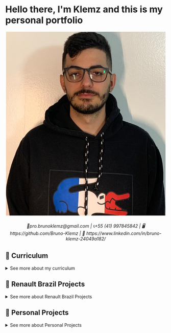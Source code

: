 # Hello there, I'm Klemz and this is my personal portfolio

<p align="center">
<img src="https://github.com/Bruno-Klemz/Portfolio/blob/master/foto_Linkedin_Teams.jpg" 
     width="500" 
     height="575.32" />
</p>

<h6 align="center"> 📝pro.brunoklemz@gmail.com | 📞+55 (41) 997845842 | 🖥️ https://github.com/Bruno-Klemz | 🔗 https://www.linkedin.com/in/bruno-klemz-24049a182/
  
## 📄 Curriculum
<details> 
<summary>See more about my curriculum</summary>
<br/>  
  
### Profile

🤙 Hi, my name is Bruno but feel free to call me Klemz. In general, I tend to define myself as a flexible person with a great emphasis on helping others around me, because I feel that together we can grow a lot.
  
🖥️ My focus is mobile development through the Flutter crossplatform framework, where I develop for both Android and iOS. In personal projects I worked with HTTP requests for REST API, consumption of third-party API's, state management and software architecture with BLoC Pattern, non-relational database construction in Firebase and much more.
  
I am currently looking to improve:
  - ✏️ UI/UX skills to develop apps closer to customer expectations
  - 🖥️ Dart/Flutter ecosystem skills adding test units, more state management pattern like Mobx or Provider, others database consuming and more skill that I'll need in my day's challenges.
  - 🧑‍🤝‍🧑 Working in multidisciplinary groups to develop even more my soft skills.

### Experience
  
>### 🩺 Freelance 
>#### FEB 2021 - OCT 2021 | Curitiba, Brazil
>Over the six months, I developed a simple appointment management app for a dental office. I learned how to implement BLoC and MVVM as state management and sofware architecture, respectively.

>### 🧑‍🤝‍🧑 Startup
>#### JAN 2021 - In work | BuffSpot
>As it is a two-member startup, I participated in the entire idea development process, from the ideation of the business, conversations with external stakeholders, code development to the company's marketing. During the process, I learned how to create and design an idea based on agile development concepts with a focus on MVP. Methodologies such as Scrum, Sprint and Kanban were used to organize the workflow
  
>### 🚙 Renault Brazil
>### OCT 2021 - In work | Ayrton Senna Complex, São José dos Pinhais, Brazil
>At Renault, I developed applications as a final part of projects focused on production line cars. Working individually, I learned to use BLoC as a design pattern in addition to state management, Firebase Auth API consumption, HTTP requests for database operations and also the prototyping and code development of the application screens.

### Skills
  
| **General Coding Skills** | **Dart/Flutter Skills** | **Complementary Skills** | **Soft Skills** |
| ------------------------- | ----------------------- | ------------------------ | -------------- |
| Object Oriented Programming | BLoC State Management | Figma | Empathy 
| MVVM Architecture | JSON Parsing | Microsoft Teams | Critical Sense 
| BLoC Architecture | Anonymous function | Trello | Ease of learning
| Firebase Auth/Realtime Database/Storage | Collections | | Adaptation in different scenarios
| Consume APIs| Asynchronism | | Problem solving
| | REST API | | Good communication
| | | | Manage conflicts

### Education
>### Control and Automation Engineering
>#### FEB 2016 - JUL 2023 | PUCPR Curitiba, Brazil
>My focus in control and automation engineering has always been the scope of software development, here I mainly learned about some software engineering principles, imperative and object-oriented programming, data structure, SQL databases and distributed systems (besides of course a lot engineering calculation).

</details>
  
## 🚙 Renault Brazil Projects
<details>
    
<summary>See more about Renault Brazil Projects</summary>
<br/>
  
### SmartCharger

<p align="left">
<img src="https://github.com/Bruno-Klemz/Portfolio/blob/master/Smartcharger.JPG" 
     width="298" 
     height="621" />
</p>

  
<details>
  
<summary>See more about SmartCharger</summary>

<br/>
SmartCharger is an app focused on charging and monitoring Renault electric cars. The intention is to use the Google Maps API to find charging stations near your location and record all user recharges over time in Firebase.
  
Technologies and Tools used in this project:

  - 🖥️ Firebase Auth and Google Maps API's
  - 📝 BLoC Pattern
  - 💻 HTTP Request to CRUD
  - 🗒️ Versioning in git
  - ↕️ Auto Layout (Columns and Rows)
  - 🖼️ Grid
     

</details>    
</details> 

## 🧔 Personal Projects
<details>
    
<summary>See more about Personal Projects</summary>
<br/>
  
### Instagram Clone

<img src="https://github.com/Bruno-Klemz/Portfolio/blob/master/InstagramClone.jpg" 
     width="400" 
     height="844.44" />
  
<details>
  
<summary>See more about Instagram Clone</summary>

<br/>
Instagram clone is an app focused on my personal development in creating screens from a third-party prototype. In it, I used Columns and Rows to align vertically and horizontally, as well as ListView and GridView to arrange the information in Stories and Gallery format, as specified in the source prototype. To record the information, I used Firebase Storage as a database for this app, given its ease of working with images. Because of this, I consumed the Firebase Storage API focusing on GET in the url's of each image

  
Technologies and Tools used in this project:

  - 🖥️ Firebase Storage 
  - 📝 BLoC Pattern
  - 🗒️ Versioning in git
  - ↕️ Auto Layout (Columns and Rows)
  - 🖼️ Grid View/List View 
</details>
